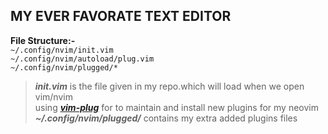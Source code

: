 ## MY EVER FAVORATE TEXT EDITOR
**File Structure:-**</br>
```~/.config/nvim/init.vim```</br>
```~/.config/nvim/autoload/plug.vim```</br>
```~/.config/nvim/plugged/*```</br>

>***init.vim*** is the file given in my repo.which will load when we open vim/nvim</br>
>using [***vim-plug***](https://github.com/junegunn/vim-plug) for to maintain and install new plugins for my neovim</br>
>***~/.config/nvim/plugged/*** contains my extra added plugins files</br>
